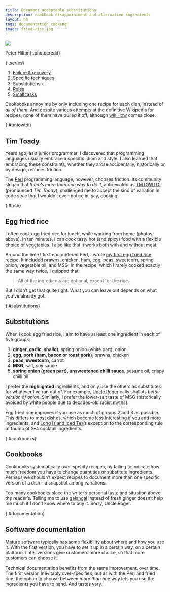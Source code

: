 ```yaml
---
title: Document acceptable substitutions
description: cookbook disappointment and alternative ingredients
layout: hh
tags: documentation cooking
image: fried-rice.jpg
---
```


![](fried-rice.jpg)

<span>Peter Hilton</span>{:.photocredit}

{:.series}
1. [Failure & recovery](document-failure)
2. [Specific techniques](document-techniques)
3. Substitutions ←
4. [Roles](document-roles)
5. [Small tasks](document-small-tasks)

Cookbooks annoy me by only including one recipe for each dish, instead of _all of them_.
And despite various attempts at the definitive Wikipedia for recipes, none of them have pulled it off,
although [wikiHow](https://www.wikihow.com/Make-Egg-Fried-Rice) comes close.

{:#tmtowtdi}
## Tim Toady

Years ago, as a junior programmer,
I discovered that programming languages usually embrace a specific idiom and style.
I also learned that embracing these constraints,
whether they arose accidentally, historically or by design, reduces friction.

The [Perl](https://en.wikipedia.org/wiki/Perl) programming language, however, chooses friction.
Its community slogan that _there’s more than one way to do it_,
abbreviated as [TMTOWTDI](https://en.wikipedia.org/wiki/Perl#Philosophy) (pronounced _Tim Toady_),
challenged me to accept the kind of variation in code style that I wouldn’t even notice in, say,
cooking.

{:#rice}
## Egg fried rice

I often cook egg fried rice for lunch, while working from home (photos, above).
In ten minutes, I can cook tasty hot (and spicy) food with a flexible choice of vegetables.
I also like that it works both with and without meat.

Around the time I first encountered Perl, I wrote
[my first egg fried rice recipe](https://hilton.org.uk/rrrr).
It included prawns, chicken, ham, egg, peas, sweetcorn, spring onion, vegetable oil, and MSG.
In the recipe, which I rarely cooked exactly the same way twice, I quipped that:

> All of the ingredients are optional, except for the rice.

But I didn’t get that quite right.
What you can leave out depends on what you’ve already got.

{:#substitutions}
## Substitutions

When I cook egg fried rice, I aim to have at least one ingredient in each of five groups:

1. **ginger, garlic, shallot**, spring onion (white part), onion
2. **egg, pork (ham, bacon or roast pork)**, prawns, chicken
3. **peas, sweetcorn**, carrot
4. **MSG**, salt, soy sauce
5. **spring onion (green part), unsweetened chilli sauce**, sesame oil, crispy chilli oil

I prefer the **highlighted** ingredients, and only use the others as substitutes for whatever I’ve run out of.
For example, [Uncle Roger](https://www.youtube.com/@mrnigelng) calls shallots _better version of onion_.
Similarly, I prefer the lower-salt taste of MSG (historically avoided by white people due to decades-old
[racist myths](https://www.inverse.com/science/the-racist-history-of-msg)).

Egg fried rice improves if you use as much of groups 2 and 3 as possible.
This differs to most dishes, which become less interesting if you add more ingredients,
and [Long Island Iced Tea](https://en.wikipedia.org/wiki/Long_Island_iced_tea)’s
exception to the corresponding rule of thumb of 3–4 cocktail ingredients.

{:#cookbooks}
## Cookbooks

Cookbooks systematically over-specify recipes, by failing to indicate how much freedom you have to change quantities or substitute ingredients.
Perhaps we shouldn’t expect recipes to document more than one specific version of a dish –
a snapshot among variations.

Too many cookbooks place the writer’s personal taste and situation above the reader’s.
Telling me to use [galangal](https://en.wikipedia.org/wiki/Galangal)
instead of fresh ginger doesn’t help me much if I don’t know where to buy it.
Sorry, Uncle Roger.

{:#documentation}
## Software documentation

Mature software typically has some flexibility about where and how you use it.
With the first version, you have to set it up in a certain way, on a certain platform.
Later versions give customers more choice, so that more customers can choose it.

Technical documentation benefits from the same improvement, over time.
The first version inevitably over-specifies, but as with the Perl and fried rice,
the option to choose between _more than one way_ lets you use the ingredients you have to hand.
And tastes vary.
